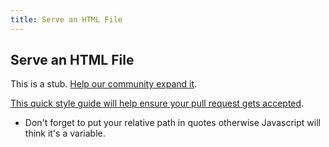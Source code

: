 ```yaml
---
title: Serve an HTML File
---
```

## Serve an HTML File

This is a stub. <a href='https://github.com/freecodecamp/guides/tree/master/src/pages/certifications/apis-and-microservices/basic-node-and-express/serve-an-html-file/index.md' target='_blank' rel='nofollow'>Help our community expand it</a>.

<a href='https://github.com/freecodecamp/guides/blob/master/README.md' target='_blank' rel='nofollow'>This quick style guide will help ensure your pull request gets accepted</a>.

<!-- The article goes here, in GitHub-flavored Markdown. Feel free to add YouTube videos, images, and CodePen/JSBin embeds  -->
* Don't forget to put your relative path in quotes otherwise Javascript will think it's a variable.
